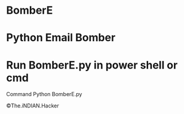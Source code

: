 # BomberE
# Python Email Bomber #
# Run BomberE.py in power shell or cmd #
Command  Python BomberE.py

©The.iNDIAN.Hacker
